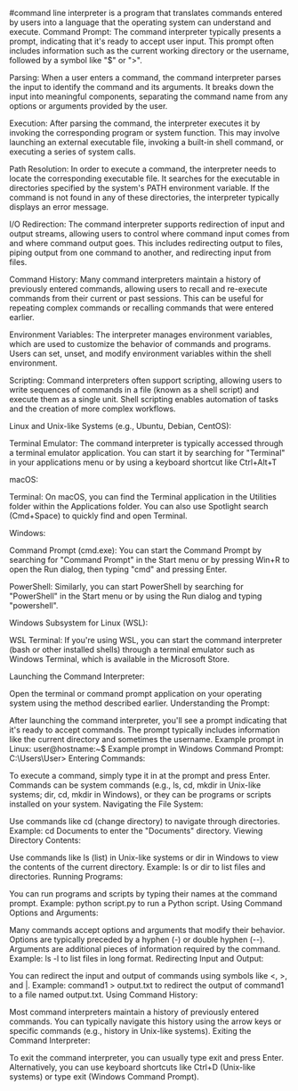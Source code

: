 #command line interpreter
is a program that translates commands entered by users into a language that the operating system can understand and execute.
Command Prompt: The command interpreter typically presents a prompt, indicating that it's ready to accept user input. This prompt often includes information such as the current working directory or the username, followed by a symbol like "$" or ">".

Parsing: When a user enters a command, the command interpreter parses the input to identify the command and its arguments. It breaks down the input into meaningful components, separating the command name from any options or arguments provided by the user.

Execution: After parsing the command, the interpreter executes it by invoking the corresponding program or system function. This may involve launching an external executable file, invoking a built-in shell command, or executing a series of system calls.

Path Resolution: In order to execute a command, the interpreter needs to locate the corresponding executable file. It searches for the executable in directories specified by the system's PATH environment variable. If the command is not found in any of these directories, the interpreter typically displays an error message.

I/O Redirection: The command interpreter supports redirection of input and output streams, allowing users to control where command input comes from and where command output goes. This includes redirecting output to files, piping output from one command to another, and redirecting input from files.

Command History: Many command interpreters maintain a history of previously entered commands, allowing users to recall and re-execute commands from their current or past sessions. This can be useful for repeating complex commands or recalling commands that were entered earlier.

Environment Variables: The interpreter manages environment variables, which are used to customize the behavior of commands and programs. Users can set, unset, and modify environment variables within the shell environment.

Scripting: Command interpreters often support scripting, allowing users to write sequences of commands in a file (known as a shell script) and execute them as a single unit. Shell scripting enables automation of tasks and the creation of more complex workflows.


 Linux and Unix-like Systems (e.g., Ubuntu, Debian, CentOS):

Terminal Emulator: The command interpreter is typically accessed through a terminal emulator application. You can start it by searching for "Terminal" in your applications menu or by using a keyboard shortcut like Ctrl+Alt+T

macOS:

Terminal: On macOS, you can find the Terminal application in the Utilities folder within the Applications folder. You can also use Spotlight search (Cmd+Space) to quickly find and open Terminal.

Windows:

Command Prompt (cmd.exe): You can start the Command Prompt by searching for "Command Prompt" in the Start menu or by pressing Win+R to open the Run dialog, then typing "cmd" and pressing Enter.

PowerShell: Similarly, you can start PowerShell by searching for "PowerShell" in the Start menu or by using the Run dialog and typing "powershell".

Windows Subsystem for Linux (WSL):

WSL Terminal: If you're using WSL, you can start the command interpreter (bash or other installed shells) through a terminal emulator such as Windows Terminal, which is available in the Microsoft Store.


Launching the Command Interpreter:

Open the terminal or command prompt application on your operating system using the method described earlier.
Understanding the Prompt:

After launching the command interpreter, you'll see a prompt indicating that it's ready to accept commands. The prompt typically includes information like the current directory and sometimes the username.
Example prompt in Linux: user@hostname:~$
Example prompt in Windows Command Prompt: C:\Users\User>
Entering Commands:

To execute a command, simply type it in at the prompt and press Enter.
Commands can be system commands (e.g., ls, cd, mkdir in Unix-like systems; dir, cd, mkdir in Windows), or they can be programs or scripts installed on your system.
Navigating the File System:

Use commands like cd (change directory) to navigate through directories.
Example: cd Documents to enter the "Documents" directory.
Viewing Directory Contents:

Use commands like ls (list) in Unix-like systems or dir in Windows to view the contents of the current directory.
Example: ls or dir to list files and directories.
Running Programs:

You can run programs and scripts by typing their names at the command prompt.
Example: python script.py to run a Python script.
Using Command Options and Arguments:

Many commands accept options and arguments that modify their behavior.
Options are typically preceded by a hyphen (-) or double hyphen (--).
Arguments are additional pieces of information required by the command.
Example: ls -l to list files in long format.
Redirecting Input and Output:

You can redirect the input and output of commands using symbols like <, >, and |.
Example: command1 > output.txt to redirect the output of command1 to a file named output.txt.
Using Command History:

Most command interpreters maintain a history of previously entered commands. You can typically navigate this history using the arrow keys or specific commands (e.g., history in Unix-like systems).
Exiting the Command Interpreter:

To exit the command interpreter, you can usually type exit and press Enter. Alternatively, you can use keyboard shortcuts like Ctrl+D (Unix-like systems) or type exit (Windows Command Prompt).
